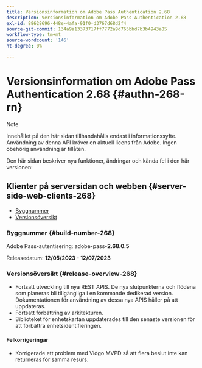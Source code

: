 ```yaml
---
title: Versionsinformation om Adobe Pass Authentication 2.68
description: Versionsinformation om Adobe Pass Authentication 2.68
exl-id: 88628696-448e-4afa-91f0-d3767d68d2f4
source-git-commit: 134a9a13373717ff7772a9d765bbd7b3b4943a85
workflow-type: tm+mt
source-wordcount: '146'
ht-degree: 0%

---
```


# Versionsinformation om Adobe Pass Authentication 2.68 {#authn-268-rn}

>[!NOTE]
>
>Innehållet på den här sidan tillhandahålls endast i informationssyfte. Användning av denna API kräver en aktuell licens från Adobe. Ingen obehörig användning är tillåten.

Den här sidan beskriver nya funktioner, ändringar och kända fel i den här versionen:

## Klienter på serversidan och webben {#server-side-web-clients-268}

* [Byggnummer](#build-number-268)
* [Versionsöversikt](#release-overview-268)

### Byggnummer {#build-number-268}

Adobe Pass-autentisering: adobe-pass-**2.68.0.5**

Releasedatum: **12/05/2023 - 12/07/2023**

### Versionsöversikt {#release-overview-268}

* Fortsatt utveckling till nya REST APIS. De nya slutpunkterna och flödena som planeras bli tillgängliga i en kommande dedikerad version. Dokumentationen för användning av dessa nya APIS håller på att uppdateras.
* Fortsatt förbättring av arkitekturen.
* Biblioteket för enhetskartan uppdaterades till den senaste versionen för att förbättra enhetsidentifieringen.

#### Felkorrigeringar

* Korrigerade ett problem med Vidgo MVPD så att flera beslut inte kan returneras för samma resurs.
